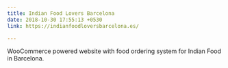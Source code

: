 ```yaml
---
title: Indian Food Lovers Barcelona
date: 2018-10-30 17:55:13 +0530
link: https://indianfoodloversbarcelona.es/

---
```

WooCommerce powered website with food ordering system for Indian Food in Barcelona.
